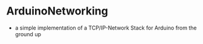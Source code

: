 # ArduinoNetworking

- a simple implementation of a TCP/IP-Network Stack for Arduino from the ground up
